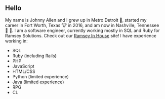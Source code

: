 ## Hello

My name is Johnny Allen and I grew up in Metro Detroit 🚗, started my career in Fort Worth, Texas 🐮 in 2016, and am now in Nashville, Tennessee 🎵 🎸. I am a software engineer, currently working mostly in SQL and Ruby for Ramsey Solutions. Check out our [Ramsey In House](https://www.ramseyinhouse.com/) site! 
I have experience working in:
 - SQL
 - Ruby (including Rails)
 - PHP
 - JavaScript
 - HTML/CSS
 - Python (limited experience)
 - Java (limited experience)
 - RPG
 - CL

